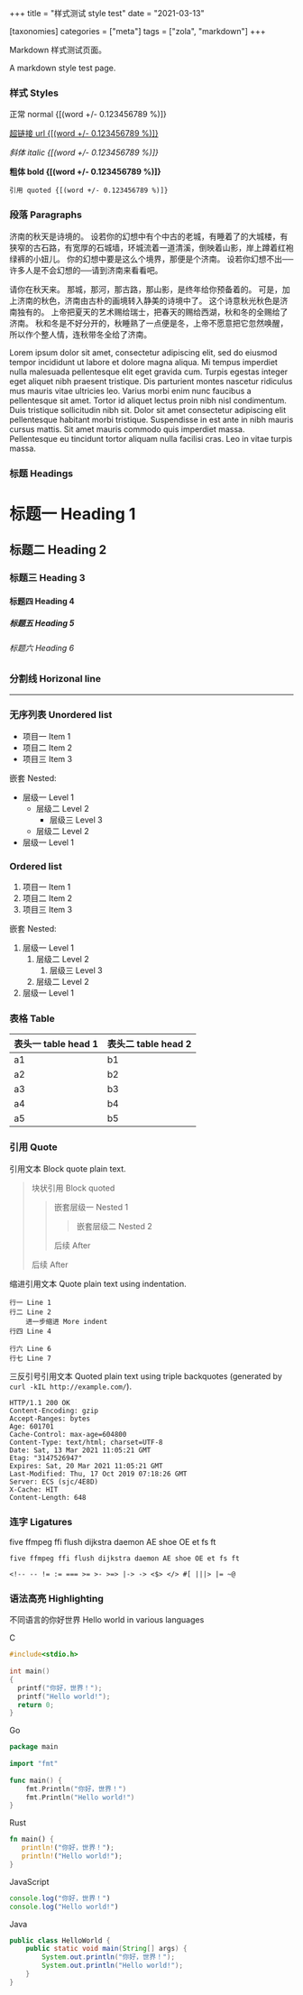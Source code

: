 +++
title = "样式测试 style test"
date = "2021-03-13"

[taxonomies]
categories = ["meta"]
tags = ["zola", "markdown"]
+++

Markdown 样式测试页面。

A markdown style test page.

### 样式 Styles

正常 normal {[(word +/- 0.123456789 %)]}

[超链接 url {[(word +/- 0.123456789 %)]}](https://www.getzola.org/)

_斜体 italic {[(word +/- 0.123456789 %)]}_

__粗体 bold {[(word +/- 0.123456789 %)]}__

`引用 quoted {[(word +/- 0.123456789 %)]}`

### 段落 Paragraphs

济南的秋天是诗境的。
设若你的幻想中有个中古的老城，有睡着了的大城楼，有狭窄的古石路，有宽厚的石城墙，环城流着一道清溪，倒映着山影，岸上蹲着红袍绿裤的小妞儿。
你的幻想中要是这么个境界，那便是个济南。
设若你幻想不出──许多人是不会幻想的──请到济南来看看吧。

请你在秋天来。
那城，那河，那古路，那山影，是终年给你预备着的。
可是，加上济南的秋色，济南由古朴的画境转入静美的诗境中了。
这个诗意秋光秋色是济南独有的。
上帝把夏天的艺术赐给瑞士，把春天的赐给西湖，秋和冬的全赐给了济南。
秋和冬是不好分开的，秋睡熟了一点便是冬，上帝不愿意把它忽然唤醒，所以作个整人情，连秋带冬全给了济南。

Lorem ipsum dolor sit amet, consectetur adipiscing elit, sed do eiusmod tempor incididunt ut labore et dolore magna aliqua. Mi tempus imperdiet nulla malesuada pellentesque elit eget gravida cum. Turpis egestas integer eget aliquet nibh praesent tristique. Dis parturient montes nascetur ridiculus mus mauris vitae ultricies leo. Varius morbi enim nunc faucibus a pellentesque sit amet. Tortor id aliquet lectus proin nibh nisl condimentum. Duis tristique sollicitudin nibh sit. Dolor sit amet consectetur adipiscing elit pellentesque habitant morbi tristique. Suspendisse in est ante in nibh mauris cursus mattis. Sit amet mauris commodo quis imperdiet massa. Pellentesque eu tincidunt tortor aliquam nulla facilisi cras. Leo in vitae turpis massa.

### 标题 Headings

# 标题一 Heading 1
## 标题二 Heading 2
### 标题三 Heading 3
#### 标题四 Heading 4
##### 标题五 Heading 5
###### 标题六 Heading 6

### 分割线 Horizonal line

-----------------

### 无序列表 Unordered list

* 项目一 Item 1
* 项目二 Item 2
* 项目三 Item 3

嵌套 Nested:

* 层级一 Level 1
    * 层级二 Level 2
        * 层级三 Level 3
    * 层级二 Level 2
* 层级一 Level 1

### Ordered list

1. 项目一 Item 1
2. 项目二 Item 2
3. 项目三 Item 3

嵌套 Nested:

1. 层级一 Level 1
    1. 层级二 Level 2
        1. 层级三 Level 3
    2. 层级二 Level 2
2. 层级一 Level 1

### 表格 Table

| 表头一 table head 1 | 表头二 table head 2 |
|---------------------|---------------------|
| a1                  | b1                  |
| a2                  | b2                  |
| a3                  | b3                  |
| a4                  | b4                  |
| a5                  | b5                  |

### 引用 Quote

引用文本 Block quote plain text.

> 块状引用 Block quoted
>
>> 嵌套层级一 Nested 1
>>
>>> 嵌套层级二 Nested 2
>>
>> 后续 After
>
> 后续 After

缩进引用文本 Quote plain text using indentation.

    行一 Line 1
    行二 Line 2
        进一步缩进 More indent
    行四 Line 4

    行六 Line 6
    行七 Line 7

三反引号引用文本 Quoted plain text using triple backquotes (generated by `curl -kIL http://example.com/`).

```
HTTP/1.1 200 OK
Content-Encoding: gzip
Accept-Ranges: bytes
Age: 601701
Cache-Control: max-age=604800
Content-Type: text/html; charset=UTF-8
Date: Sat, 13 Mar 2021 11:05:21 GMT
Etag: "3147526947"
Expires: Sat, 20 Mar 2021 11:05:21 GMT
Last-Modified: Thu, 17 Oct 2019 07:18:26 GMT
Server: ECS (sjc/4E8D)
X-Cache: HIT
Content-Length: 648
```

### 连字 Ligatures

five ffmpeg ffi flush dijkstra daemon AE shoe OE et fs ft

```
five ffmpeg ffi flush dijkstra daemon AE shoe OE et fs ft

<!-- -- != := === >= >- >=> |-> -> <$> </> #[ |||> |= ~@
```

### 语法高亮 Highlighting

不同语言的你好世界 Hello world in various languages

C

```c
#include<stdio.h>
 
int main()
{
  printf("你好，世界！");
  printf("Hello world!");
  return 0;
}
```

Go

```go
package main
 
import "fmt"
 
func main() {
    fmt.Println("你好，世界！")
    fmt.Println("Hello world!")
}
```

Rust

```rust
fn main() {
   println!("你好，世界！");
   println!("Hello world!");
}
```

JavaScript

```javascript
console.log("你好，世界！")
console.log("Hello world!")
```

Java

```java
public class HelloWorld {
    public static void main(String[] args) {
        System.out.println("你好，世界！");
        System.out.println("Hello world!");
    }
}
```
